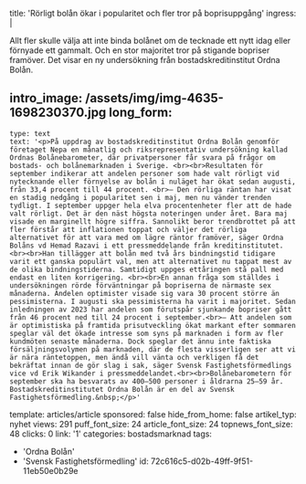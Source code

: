title: 'Rörligt bolån ökar i popularitet och fler tror på boprisuppgång'
ingress: |
  <p>Allt fler skulle välja att inte binda bolånet om de tecknade ett nytt idag eller förnyade ett gammalt. Och en stor majoritet tror på stigande bopriser framöver. Det visar en ny undersökning från bostadskreditinstitut Ordna Bolån.
  </p>
  
intro_image: /assets/img/img-4635-1698230370.jpg
long_form:
  -
    type: text
    text: '<p>På uppdrag av bostadskreditinstitut Ordna Bolån genomför företaget Nepa en månatlig och riksrepresentativ undersökning kallad Ordnas Bolånebarometer, där privatpersoner får svara på frågor om bostads- och bolånemarknaden i Sverige. <br><br>Resultaten för september indikerar att andelen personer som hade valt rörligt vid nytecknande eller förnyelse av bolån i nuläget har ökat sedan augusti, från 33,4 procent till 44 procent. <br>– Den rörliga räntan har visat en stadig nedgång i popularitet sen i maj, men nu vänder trenden tydligt. I september uppger hela elva procentenheter fler att de hade valt rörligt. Det är den näst högsta noteringen under året. Bara maj visade en marginellt högre siffra. Sannolikt beror trendbrottet på att fler förstår att inflationen toppat och väljer det rörliga alternativet för att vara med om lägre räntor framöver, säger Ordna Bolåns vd Hemad Razavi i ett pressmeddelande från kreditinstitutet. <br><br>Han tillägger att bolån med två års bindningstid tidigare varit ett ganska populärt val, men att alternativet nu tappat mest av de olika bindningstiderna. Samtidigt uppges ettåringen stå pall med endast en liten korrigering. <br><br>En annan fråga som ställdes i undersökningen rörde förväntningar på bopriserna de närmaste sex månaderna. Andelen optimister visade sig vara 30 procent större än pessimisterna. I augusti ska pessimisterna ha varit i majoritet. Sedan inledningen av 2023 har andelen som förutspår sjunkande bopriser gått från 46 procent ned till 24 procent i september.<br>– Att andelen som är optimistiska på framtida prisutveckling ökat markant efter sommaren speglar väl det ökade intresse som syns på marknaden i form av fler kundmöten senaste månaderna. Dock speglar det ännu inte faktiska försäljningsvolymen på marknaden, där de flesta visserligen ser att vi är nära räntetoppen, men ändå vill vänta och verkligen få det bekräftat innan de gör slag i sak, säger Svensk Fastighetsförmedlings vice vd Erik Wikander i pressmeddelandet.<br><br>Bolånebarometern för september ska ha besvarats av 400–500 personer i åldrarna 25–59 år. Bostadskreditinstitutet Ordna Bolån är en del av Svensk Fastighetsförmedling.&nbsp;</p>'
template: articles/article
sponsored: false
hide_from_home: false
artikel_typ: nyhet
views: 291
puff_font_size: 24
article_font_size: 24
topnews_font_size: 48
clicks: 0
link: '1'
categories: bostadsmarknad
tags:
  - 'Ordna Bolån'
  - 'Svensk Fastighetsförmedling'
id: 72c616c5-d02b-49ff-9f51-11eb50e0b29e
